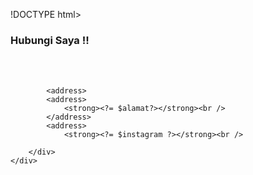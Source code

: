!DOCTYPE html>
<html lang="en">
<head>
    <meta charset="UTF-8">
    <meta name="viewport" content="width=device-width, initial-scale=1.0">
    <title>kontak saya</title>
    <link rel="stylesheet" href="style.css">

</head>
<body>
	<?php
	$nama = 'lyra salsabillah safirna putri';
	$kontak = '(+62) 82177287058';
	$alamat = 'palembang';
	$instagram = '@lyra-salsaa-cacaa';
	?>
    <div class="row">
		<div class="col-md-12">
			<h3 class="text-center">
				Hubungi Saya !!
			</h3> 
			<address>
				<strong><?= $nama ?> </strong><br />
			</address> 
			</address>
				<strong><?= $kontak ?></strong><br />

			<address>
			<address>
				<strong><?= $alamat?></strong><br />
			</address> 
			<address>
				<strong><?= $instagram ?></strong><br />

		</div>
	</div>
</div>

</body>
</html>

